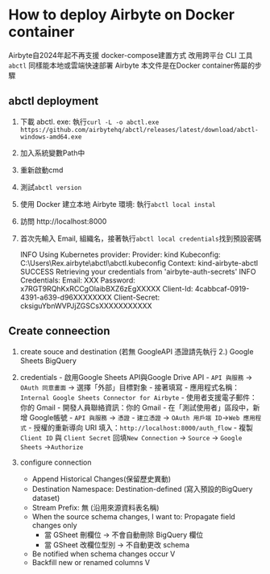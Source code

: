 # How to deploy Airbyte on Docker container

Airbyte自2024年起不再支援 docker-compose建置方式
改用跨平台 CLI 工具`abctl`
同樣能本地或雲端快速部署 Airbyte
本文件是在Docker container佈屬的步驟

## abctl deployment 

1. 下載 abctl. exe: 執行`curl -L -o abctl.exe https://github.com/airbytehq/abctl/releases/latest/download/abctl-windows-amd64.exe`
2. 加入系統變數Path中
3. 重新啟動cmd
4. 測試`abctl version`
5. 使用 Docker 建立本地 Airbyte 環境: 執行`abctl local instal`
6. 訪問 http://localhost:8000
7. 首次先輸入 Email, 組織名，接著執行`abctl local credentials`找到預設密碼
	
	 INFO    Using Kubernetes provider:
	            Provider: kind
	            Kubeconfig: C:\Users\Rex\.airbyte\abctl\abctl.kubeconfig
	            Context: kind-airbyte-abctl
	 SUCCESS  Retrieving your credentials from 'airbyte-auth-secrets'
	  INFO    Credentials:
	            Email: XXX
	            Password: x7RGT9RQhKxRCCgOlaibBXZ6zEgXXXXX
	            Client-Id: 4cabbcaf-0919-4391-a639-d96XXXXXXXX
	            Client-Secret: cksiguYbnWVPJjZGSCsXXXXXXXXXXX

## Create conneection

1. create souce and destination (若無 GoogleAPI 憑證請先執行 2.)
		Google Sheets
		BigQuery
2. credentials
		- 啟用Google Sheets API與Google Drive API
		- `API 與服務` → `OAuth 同意畫面` → 選擇「外部」目標對象
		- 接著填寫
			- 應用程式名稱：`Internal Google Sheets Connector for Airbyte`
			- 使用者支援電子郵件：你的 Gmail
			- 開發人員聯絡資訊：你的 Gmail
	        - 在「測試使用者」區段中，新增 Google帳號
	    - `API 與服務` → `憑證`
	    - `建立憑證` → `OAuth 用戶端 ID`→`Web 應用程式`
	    - 授權的重新導向 URI 填入：`http://localhost:8000/auth_flow`
	    - 複製 `Client ID` 與 `Client Secret` 回填`New Connection` → `Source` → `Google Sheets` →`Authorize`
	    
3. configure connection
	- Append Historical Changes(保留歷史異動)
	- Destination Namespace: Destination-defined (寫入預設的BigQuery dataset)
	- Stream Prefix: 無 (沿用來源資料表名稱)
	- When the source schema changes, I want to: Propagate field changes only
		- 當 GSheet 刪欄位 → 不會自動刪除 BigQuery 欄位
		- 當 GSheet 改欄位型別 → 不自動更改 schema
	- Be notified when schema changes occur V
	- Backfill new or renamed columns V